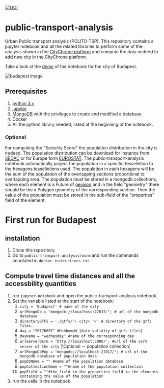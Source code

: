 [![DOI](https://zenodo.org/badge/104480172.svg)](https://zenodo.org/badge/latestdoi/104480172)
# public-transport-analysis
Urban Public transport analysis (POLITO-TSP).
This repository contains a jupyter notebook and all the related libraries to perform some of the analysis shown  in the <a href="http://citychrone.org" target="_blank">CityChrone platform</a> and compute the data nedeed to add new city in the CityChrone platform.

Take a look at the <a href="http://nbviewer.jupyter.org/github/ocadni/public-transport-analysis/blob/master/public-transport-city.ipynb" target="_blank">demo</a> of the notebook for the city of Budapest.

![budapest image](./budapest.png)

## Prerequisites
1. [python 3.x](https://www.python.org/download/releases/3.0/)
1. [jupyter](http://jupyter.org/)
1. [MongoDB](https://www.mongodb.com/download-center#community) with the privileges to create and modified a database.
1. Docker
1. All the python library needed, listed at the beginning of the notebook.
### Optional
For computing the "Sociality Score" the population distribution in the city is nedeed. The population distribution can be download for instance from [SEDAC](http://sedac.ciesin.columbia.edu/data/collection/gpw-v4) or for Europe form [EUROSTAT](http://ec.europa.eu/eurostat/statistics-explained/index.php/Population_grids). The public-transport-analysis notebook automatically project the population in a specific tesselletion to the hexagons tesselletions used. The population in each hexagons will be the sum of the population of the overlapping sections proportional to overlapping area.
The population must be stored in a mongodb collections, where each element is a Future of [geojson](https://docs.mongodb.com/manual/reference/geojson/) and in the field "geometry" there should be the a Polygon geometry of the corresponding section. Then the value of the population must be stored in the sub-field of the "properties" field of the element.

# First run for Budapest
## installation
1. Clone this repository.
2. Go to `public-transport-analysis/osrm` and run the commands annotated in `docker-instructions.txt` 
    
## Compute travel time distances and all the accessbility quantities
1. run ```jupyter-notebook``` and open the public-transport-analysis notebook.
1. Set the variable listed at the start of the notebook:
	1. ```city = 'Budapest' # name of the city```
	2. ```urlMongoDb = "mongodb://localhost:27017/"; # url of the mongodb database```
	3. ```directoryGTFS = './gtfs/'+ city+ '/' # directory of the gtfs files.```
	4. ```day = "20170607" #hhhhmmdd [date validity of gtfs files]```
	5. ```dayName = "wednesday" #name of the corresponding day```
	6. ```urlServerOsrm = 'http://localhost:5000/'; #url of the osrm server of the city```
    \[\Optional -- population collection]
    7. ```urlMongoDbPop = "mongodb://localhost:27017/"; # url of the mongodb database of population data```
    8. ```popDbName = "" #name of the population database```
    9. ```popCollectionName = ""#name of the population collection```
    10. ```popField = ""#the field in the properties field in the elements containing the value of the population```
1. run the cells in the notebook.




